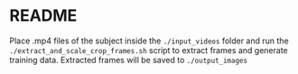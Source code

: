 # README

Place .mp4 files of the subject inside the `./input_videos` folder and run the `./extract_and_scale_crop_frames.sh` script to 
extract frames and generate training data. Extracted frames will be saved to `./output_images`